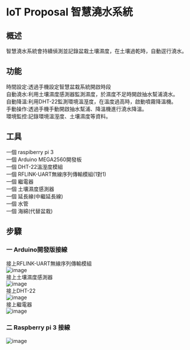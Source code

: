 # IoT Proposal 智慧澆水系統

## 概述
智慧澆水系統會持續偵測並記錄盆栽土壤濕度，在土壤過乾時，自動逕行澆水。  

## 功能

時間設定:透過手機設定智慧盆栽系統開啟時段  
自動澆水:利用土壤濕度感測器監測濕度，於濕度不足時開啟抽水幫浦澆水。  
自動降溫:利用DHT-22監測環境溫溼度，在溫度過高時，啟動噴霧降溫機。  
手動操作:透過手機手動開啟抽水幫浦、降溫機進行澆水降溫。  
環境監控:記錄環境溫溼度、土壤濕度等資料。  

## 工具
一個 raspiberry pi 3  
一個 Arduino MEGA2560開發板  
一個 DHT-22溫溼度模組  
一個 RFLINK-UART無線序列傳輸模組(1對1)  
一個 繼電器  
一個 土壤濕度感測器  
一個 延長線(中繼延長線)  
一個 水管  
一個 海綿(代替盆栽)

## 步驟
### 一 Arduino開發版接線
接上RFLINK-UART無線序列傳輸模組  
![image](https://github.com/LianMing13613/-/tree/main/picture/RFlink.jpg)  
接上土壤濕度感測器  
![image](https://github.com/LianMing13613/-/tree/main/picture/土壤濕度.jpg)  
接上DHT-22  
![image](https://github.com/LianMing13613/-/tree/main/picture/DHT22.jpg)  
接上繼電器  
![image](https://github.com/LianMing13613/-/tree/main/picture/繼電器.jpg)  
### 二 Raspberry pi 3 接線  
![image](https://github.com/LianMing13613/-/tree/main/picture/RFlink.jpg)  
